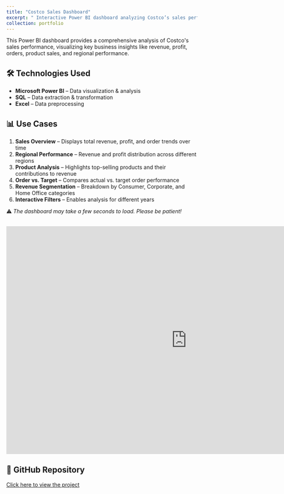 ```yaml
---
title: "Costco Sales Dashboard"
excerpt: " Interactive Power BI dashboard analyzing Costco’s sales performance, customer behavior, and revenue trends across multiple categories."
collection: portfolio
---
```


This Power BI dashboard provides a comprehensive analysis of Costco's sales performance, visualizing key business insights like revenue, profit, orders, product sales, and regional performance.



## 🛠 Technologies Used

- **Microsoft Power BI** – Data visualization & analysis  
- **SQL** – Data extraction & transformation  
- **Excel** – Data preprocessing  


## 📊 Use Cases

1. **Sales Overview** – Displays total revenue, profit, and order trends over time  
2. **Regional Performance** – Revenue and profit distribution across different regions  
3. **Product Analysis** – Highlights top-selling products and their contributions to revenue  
4. **Order vs. Target** – Compares actual vs. target order performance  
5. **Revenue Segmentation** – Breakdown by Consumer, Corporate, and Home Office categories  
6. **Interactive Filters** – Enables analysis for different years  



⚠️ *The dashboard may take a few seconds to load. Please be patient!*

<br/>

<iframe title="Costco Dashboard" width="950" height="600" src="https://app.powerbi.com/view?r=eyJrIjoiZTNkNTAwYjMtZTk1NS00YjFkLWJiOWMtZGNjMDZmMzMxYjNhIiwidCI6IjUyYWRmODM1LTJlMjItNDkyZC04ZDUxLWIzMTNkYmNkN2NjZiJ9" frameborder="0" allowfullscreen="true"></iframe>

## 🔗 GitHub Repository

[Click here to view the project](https://github.com/tanish8851/Costco-Sales-Dynamic-Dashboard-Power-Bi-)
